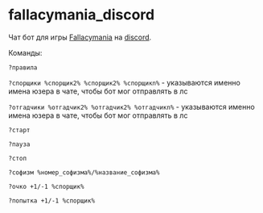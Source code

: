 # fallacymania_discord
Чат бот для игры [Fallacymania](http://fallacymania.com/) на [discord](https://discordapp.com/).

Команды:

```?правила```

```?спорщики %спорщик2% %спорщик2% %спорщикn%``` - указываются именно имена юзера в чате, чтобы бот мог отправлять в лс

```?отгадчики %отгадчик2% %отгадчик2% %отгадчикn%``` - указываются именно имена юзера в чате, чтобы бот мог отправлять в лс

```?старт```

```?пауза```

```?стоп```

```?софизм %номер_софизма%/%название_софизма%```

```?очко +1/-1 %спорщик%```

```?попытка +1/-1 %спорщик%```

